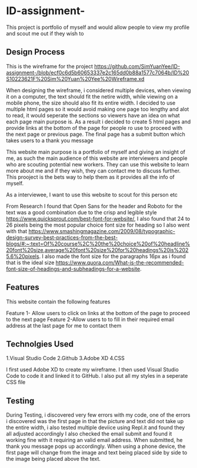 # ID-assignment-
This project is portfolio of myself and would allow people to view my profile and scout me out if they wish to 

Design Process
---------------------
This is the wireframe for the project
https://github.com/SimYuanYee/ID-assignment-/blob/ecf0c6d5b60653337e2c165dd0b88a1577c7064b/ID%20S10223621F%20Sim%20Yuan%20Yee%20Wireframe.xd

When designing the wireframe, i considered multiple devices, when viewing it on a computer, the text should fit the netire width, while viewing on a mobile phone, the size should also fit its entire width. I decided to use multiple html pages so it would avoid making one page too lengthy and alot to read, it would seperate the sections so viewers have an idea on what each page main purpose is. As a result i decided to create 5 html pages and provide links at the bottom of the page for people ro use to proceed with the next page or previous page. The final page has a submit button which takes users to a thank you message 

This website main purpose is a portfolio of myself and giving an insight of me, as such the main audience of this website 
are interviewers and people who are scouting potential new workers.  They can use this website to learn more about me and if they wish, they can contact me to discuss further. This prooject is the bets way to help them as it provides all the info of myself. 

As a interviewee, I want to use this website to scout for this person etc 

From Research I found that Open Sans for the header and Roboto for the text was a good combination due to the crisp and legible style https://www.quicksprout.com/best-font-for-website/, I also found that 24 to 26 pixels being the most popular choice font size for heading so I also went with that https://www.smashingmagazine.com/2009/08/typographic-design-survey-best-practices-from-the-best-blogs/#:~:text=Of%20course%2C%20the%20choice%20of%20headline%20font%20size,average%20font%20size%20for%20headings%20is%2025.6%20pixels. I also made the font size for the paragraphs 16px as i found that is the ideal size https://www.quora.com/What-is-the-recommended-font-size-of-headings-and-subheadings-for-a-website.

Features
--------------------
This website contain the following features

Feature 1- Allow users to click on links at the bottom of the page to proceed to the next page
Feature 2-Allow users to to fill in their required email address at the last page for me to contact them

Technolgies Used
-------------------
1.Visual Studio Code
2.Github
3.Adobe XD
4.CSS

I first used Adobe XD to create my wireframe. I then used Visual Studio Code to code it and linked it to GitHub. I also put all my styles in a seperate CSS file 

Testing
-----------------
During Testing, i discovered very few errors with my code, one of the errors i discovered was the first page in that the picture and text did not take up the entire width, i also tested multiple deviice using Repl.it and found they all adjusted accordingly 
I also checked the email submit and found it working fine with it requiring an valid email address. When submitted, he thank you message pops up accordingly. When using a phone device, the first page will change from the image and text being placed side by side to the image being placed above the text.
